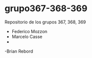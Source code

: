 # grupo367-368-369
Repositorio de los grupos 367, 368, 369

- Federico Mozzon
- Marcelo Casse
- 
-Brian Rebord
